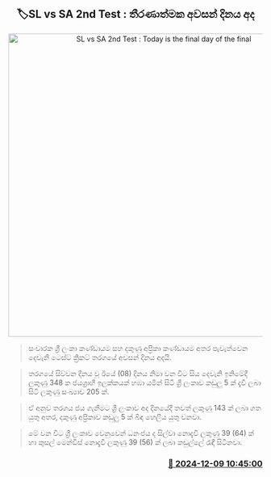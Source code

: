 <p align='center'><b><h2 align='center' title='SL vs SA 2nd Test : Today is the final day of the final'>🏷SL vs SA 2nd Test : තීරණාත්ම​ක අවසන් දිනය අද</h2></b></p>
<p align='center'><img src='https://helakuru.sgp1.cdn.digitaloceanspaces.com/esana/images/lib/sl-vs-sa-1st-test.jpg' width='600' alt='SL vs SA 2nd Test : Today is the final day of the final'></p>

> සංචාරක ශ්‍රී ලංකා කණ්ඩායම සහ දකුණු අප්‍රිකා කණ්ඩායම අතර පැවැත්වෙන දෙවැනි ටෙස්ට් ක්‍රිකට් තරගයේ අවසන් දිනය අදයි.

> තරගයේ සිව්ව​න දිනය වූ ඊයේ (08) දිනය නිමා වන විට සිය දෙවැනි ඉනිමේදී ලකුණු 348 ක ජයග්‍රාහී ඉලක්කයක් හඹා යමින් සිටි ශ්‍රී ලංකාව කඩුලු 5 ක් දැවී ලබා සිටි ලකුණු සංඛ්‍යාව 205 ක්.

> ඒ අනුව තරගය ජය ගැනීමට ශ්‍රී ලංකාව අ​ද දිනයේදී තවත් ලකුණු 143 ක් ලබා ගත යුතු අතර, දකුණු අප්‍රිකාව කඩුලු 5 ක් බිඳ හෙලිය යුතු වනවා.

> මේ වන විට ශ්‍රී ලංකාව වෙනුවෙන් ධනංජය ද සිල්වා නොදැවී ලකුණු 39 (64) ක් හා කුසල් මෙන්ඩිස් නොදැවී ලකුණු 39 (56) ක් ලබා කඩුල්ලේ රැඳී සිටිනවා. 



<h3 align='right'><a href='https://www.helakuru.lk/esana/p/105749/'>📅 2024-12-09 10:45:00</a></h3>
